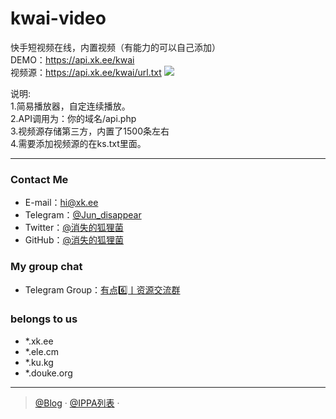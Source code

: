 # kwai-video
快手短视频在线，内置视频（有能力的可以自己添加）</br>
DEMO：https://api.xk.ee/kwai </br>
视频源：https://api.xk.ee/kwai/url.txt
<img src="https://apac.ele.cm/Github/image/kwai-video.jpg"/>

说明:</br>
1.简易播放器，自定连续播放。</br>
2.API调用为：你的域名/api.php</br>
3.视频源存储第三方，内置了1500条左右</br>
4.需要添加视频源的在ks.txt里面。</br>

--------------------------------------------------------------------
### Contact Me
- E-mail：hi@xk.ee
- Telegram：[@Jun_disappear](https://t.me/@Jun_disappear)
- Twitter：[@消失的狐狸菌](https://x.com/Jun_disappear)
- GitHub：[@消失的狐狸菌](https://github.com/tianunusual)

### My group chat

- Telegram Group：[有点6️⃣丨资源交流群](https://t.me/udian6)


### belongs to us

- *.xk.ee
- *.ele.cm
- *.ku.kg
- *.douke.org
---

> [@Blog](https://blog.xk.ee/) · [@IPPA列表](https://list.xk.ee) · 
